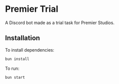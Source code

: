 # Premier Trial
A Discord bot made as a trial task for Premier Studios.

## Installation
To install dependencies:

```bash
bun install
```

To run:

```bash
bun start
```